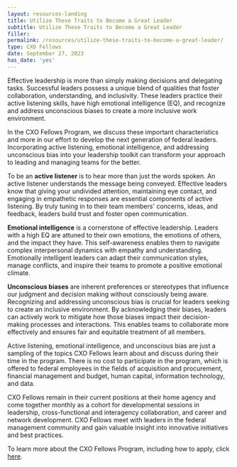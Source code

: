 ```yaml
---
layout: resources-landing
title: Utilize These Traits to Become a Great Leader
subtitle: Utilize These Traits to Become a Great Leader
filler: 
permalink: /resources/utilize-these-traits-to-become-a-great-leader/
type: CXO Fellows
date: September 27, 2023
has_date: 'yes'
---
```


Effective leadership is more than simply making decisions and delegating tasks. Successful leaders possess a unique blend of qualities that foster collaboration, understanding, and inclusivity. These leaders practice their active listening skills, have high emotional intelligence (EQ), and recognize and address unconscious biases to create a more inclusive work environment.

In the CXO Fellows Program, we discuss these important characteristics and more in our effort to develop the next generation of federal leaders. Incorporating active listening, emotional intelligence, and addressing unconscious bias into your leadership toolkit can transform your approach to leading and managing teams for the better.

To be an **active listener** is to hear more than just the words spoken. An active listener understands the message being conveyed. Effective leaders know that giving your undivided attention, maintaining eye contact, and engaging in empathetic responses are essential components of active listening. By truly tuning in to their team members' concerns, ideas, and feedback, leaders build trust and foster open communication.

**Emotional intelligence** is a cornerstone of effective leadership. Leaders with a high EQ are attuned to their own emotions, the emotions of others, and the impact they have. This self-awareness enables them to navigate complex interpersonal dynamics with empathy and understanding. Emotionally intelligent leaders can adapt their communication styles, manage conflicts, and inspire their teams to promote a positive emotional climate.

**Unconscious biases** are inherent preferences or stereotypes that influence our judgment and decision making without consciously being aware. Recognizing and addressing unconscious bias is crucial for leaders seeking to create an inclusive environment. By acknowledging their biases, leaders can actively work to mitigate how those biases impact their decision-making processes and interactions. This enables teams to collaborate more effectively and ensures fair and equitable treatment of all members.

Active listening, emotional intelligence, and unconscious bias are just a sampling of the topics CXO Fellows learn about and discuss during their time in the program. There is no cost to participate in the program, which is offered to federal employees in the fields of acquisition and procurement, financial management and budget, human capital, information technology, and data.

CXO Fellows remain in their current positions at their home agency and come together monthly as a cohort for developmental sessions in leadership, cross-functional and interagency collaboration, and career and network development. CXO Fellows meet with leaders in the federal management community and gain valuable insight into innovative initiatives and best practices.

To learn more about the CXO Fellows Program, including how to apply, click [here]({{site.baseurl}}/cxo-fellows/).

